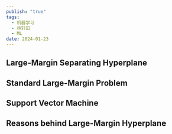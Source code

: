 ```yaml
---
publish: "true"
tags:
  - 机器学习
  - 林轩田
  - ML
date: 2024-01-23
---
```

## Large-Margin Separating Hyperplane



## Standard Large-Margin Problem

## Support Vector Machine

## Reasons behind Large-Margin Hyperplane